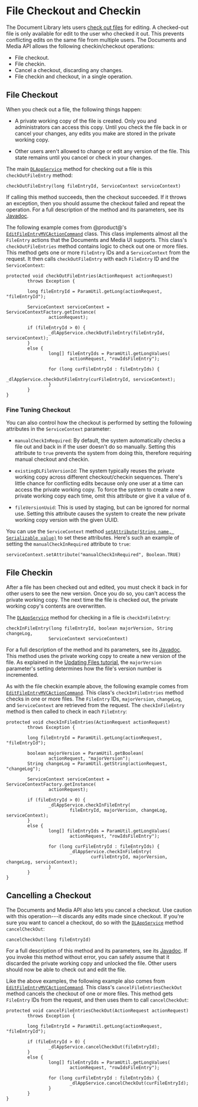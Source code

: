 # File Checkout and Checkin

The Document Library lets users 
[check out files](/discover/portal/-/knowledge_base/7-1/checking-out-and-editing-files) 
for editing. A checked-out file is only available for edit to the user who 
checked it out. This prevents conflicting edits on the same file from multiple 
users. The Documents and Media API allows the following checkin/checkout 
operations: 

-   File checkout. 
-   File checkin. 
-   Cancel a checkout, discarding any changes. 
-   File checkin and checkout, in a single operation. 
<!-- Add section for the last item -->
<!-- Also add examples in each section -->

## File Checkout

When you check out a file, the following things happen: 

-   A private working copy of the file is created. Only you and administrators 
    can access this copy. Until you check the file back in or cancel your 
    changes, any edits you make are stored in the private working copy. 

-   Other users aren't allowed to change or edit any version of the file. This 
    state remains until you cancel or check in your changes. 

The main 
[`DLAppService`](@platform-ref@/7.1-latest/javadocs/portal-kernel/com/liferay/document/library/kernel/service/DLAppService.html) 
method for checking out a file is this `checkOutFileEntry` method: 

    checkOutFileEntry(long fileEntryId, ServiceContext serviceContext)

If calling this method succeeds, then the checkout succeeded. If it throws an 
exception, then you should assume the checkout failed and repeat the operation. 
For a full description of the method and its parameters, see its 
[Javadoc](@platform-ref@/7.1-latest/javadocs/portal-kernel/com/liferay/document/library/kernel/service/DLAppService.html#checkOutFileEntry-long-com.liferay.portal.kernel.service.ServiceContext-). 

The following example comes from @product@'s 
[`EditFileEntryMVCActionCommand`](https://github.com/liferay/liferay-portal/blob/master/modules/apps/document-library/document-library-web/src/main/java/com/liferay/document/library/web/internal/portlet/action/EditFileEntryMVCActionCommand.java) 
class. This class implements almost all the `FileEntry` actions that the 
Documents and Media UI supports. This class's `checkOutFileEntries` method 
contains logic to check out one or more files. This method gets one or more 
`FileEntry` IDs and a `ServiceContext` from the request. It then calls 
`checkOutFileEntry` with each `FileEntry` ID and the `ServiceContext`: 

    protected void checkOutFileEntries(ActionRequest actionRequest)
            throws Exception {

            long fileEntryId = ParamUtil.getLong(actionRequest, "fileEntryId");

            ServiceContext serviceContext = ServiceContextFactory.getInstance(
                    actionRequest);

            if (fileEntryId > 0) {
                    _dlAppService.checkOutFileEntry(fileEntryId, serviceContext);
            }
            else {
                    long[] fileEntryIds = ParamUtil.getLongValues(
                            actionRequest, "rowIdsFileEntry");

                    for (long curFileEntryId : fileEntryIds) {
                            _dlAppService.checkOutFileEntry(curFileEntryId, serviceContext);
                    }
            }
    }

### Fine Tuning Checkout

You can also control how the checkout is performed by setting the following 
attributes in the `ServiceContext` parameter: 

-   `manualCheckInRequired`: By default, the system automatically checks a file 
    out and back in if the user doesn't do so manually. Setting this attribute 
    to `true` prevents the system from doing this, therefore requiring manual 
    checkout and checkin. 

-   `existingDLFileVersionId`: The system typically reuses the private working 
    copy across different checkout/checkin sequences. There's little chance for 
    conflicting edits because only one user at a time can access the private 
    working copy. To force the system to create a new private working copy each 
    time, omit this attribute or give it a value of `0`. 

-   `fileVersionUuid`: This is used by staging, but can be ignored for normal 
    use. Setting this attribute causes the system to create the new private 
    working copy version with the given UUID. 

You can use the `ServiceContext` method 
[`setAttribute(String name, Serializable value)`](@platform-ref@/7.1-latest/javadocs/portal-kernel/com/liferay/portal/kernel/service/ServiceContext.html#setAttribute-java.lang.String-java.io.Serializable-) 
to set these attributes. Here's such an example of setting the 
`manualCheckInRequired` attribute to `true`: 

    serviceContext.setAttribute("manualCheckInRequired", Boolean.TRUE)

## File Checkin

After a file has been checked out and edited, you must check it back in for 
other users to see the new version. Once you do so, you can't access the private 
working copy. The next time the file is checked out, the private working copy's 
contents are overwritten. 

The 
[`DLAppService`](@platform-ref@/7.1-latest/javadocs/portal-kernel/com/liferay/document/library/kernel/service/DLAppService.html) 
method for checking in a file is `checkInFileEntry`: 

    checkInFileEntry(long fileEntryId, boolean majorVersion, String changeLog, 
                    ServiceContext serviceContext)

For a full description of the method and its parameters, see its 
[Javadoc](@platform-ref@/7.1-latest/javadocs/portal-kernel/com/liferay/document/library/kernel/service/DLAppService.html#checkInFileEntry-long-boolean-java.lang.String-com.liferay.portal.kernel.service.ServiceContext-). 
This method uses the private working copy to create a new version of the file. 
As explained in the 
[Updating Files tutorial](liferay.com), 
the `majorVersion` parameter's setting determines how the file's version number 
is incremented. 

As with the file checkin example above, the following example comes from 
[`EditFileEntryMVCActionCommand`](https://github.com/liferay/liferay-portal/blob/master/modules/apps/document-library/document-library-web/src/main/java/com/liferay/document/library/web/internal/portlet/action/EditFileEntryMVCActionCommand.java). 
This class's `checkInFileEntries` method checks in one or more files. The 
`FileEntry` IDs, `majorVersion`, `changeLog`, and `ServiceContext` are retrieved 
from the request. The `checkInFileEntry` method is then called to check in each 
`FileEntry`: 

    protected void checkInFileEntries(ActionRequest actionRequest)
            throws Exception {

            long fileEntryId = ParamUtil.getLong(actionRequest, "fileEntryId");

            boolean majorVersion = ParamUtil.getBoolean(
                    actionRequest, "majorVersion");
            String changeLog = ParamUtil.getString(actionRequest, "changeLog");

            ServiceContext serviceContext = ServiceContextFactory.getInstance(
                    actionRequest);

            if (fileEntryId > 0) {
                    _dlAppService.checkInFileEntry(
                            fileEntryId, majorVersion, changeLog, serviceContext);
            }
            else {
                    long[] fileEntryIds = ParamUtil.getLongValues(
                            actionRequest, "rowIdsFileEntry");

                    for (long curFileEntryId : fileEntryIds) {
                            _dlAppService.checkInFileEntry(
                                    curFileEntryId, majorVersion, changeLog, serviceContext);
                    }
            }
    }

## Cancelling a Checkout

The Documents and Media API also lets you cancel a checkout. Use caution with 
this operation---it discards any edits made since checkout. If you're sure you 
want to cancel a checkout, do so with the 
[`DLAppService`](@platform-ref@/7.1-latest/javadocs/portal-kernel/com/liferay/document/library/kernel/service/DLAppService.html) 
method `cancelCheckOut`: 

    cancelCheckOut(long fileEntryId)

For a full description of this method and its parameters, see its 
[Javadoc](@platform-ref@/7.1-latest/javadocs/portal-kernel/com/liferay/document/library/kernel/service/DLAppService.html#cancelCheckOut-long-). 
If you invoke this method without error, you can safely assume that it discarded 
the private working copy and unlocked the file. Other users should now be able 
to check out and edit the file. 

Like the above examples, the following example also comes from 
[`EditFileEntryMVCActionCommand`](https://github.com/liferay/liferay-portal/blob/master/modules/apps/document-library/document-library-web/src/main/java/com/liferay/document/library/web/internal/portlet/action/EditFileEntryMVCActionCommand.java). 
This class's `cancelFileEntriesCheckOut` method cancels the checkout of one or 
more files. This method gets `FileEntry` IDs from the request, and then uses 
them to call `cancelCheckOut`: 

    protected void cancelFileEntriesCheckOut(ActionRequest actionRequest)
            throws Exception {

            long fileEntryId = ParamUtil.getLong(actionRequest, "fileEntryId");

            if (fileEntryId > 0) {
                    _dlAppService.cancelCheckOut(fileEntryId);
            }
            else {
                    long[] fileEntryIds = ParamUtil.getLongValues(
                            actionRequest, "rowIdsFileEntry");

                    for (long curFileEntryId : fileEntryIds) {
                            _dlAppService.cancelCheckOut(curFileEntryId);
                    }
            }
    }
